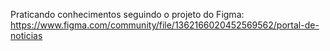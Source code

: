 Praticando conhecimentos seguindo o projeto do Figma:
https://www.figma.com/community/file/1362166020452569562/portal-de-noticias
